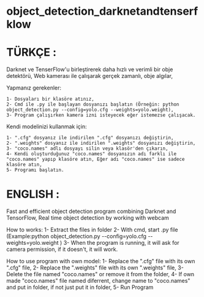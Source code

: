 # object_detection_darknetandtenserfklow
# TÜRKÇE :
  Darknet ve TenserFlow'u birleştirerek daha hızlı ve verimli bir obje detektörü,
  Web kamerası ile çalışarak gerçek zamanlı, obje algılar,
  
  Yapmanız gerekenler:
  
    1- Dosyaları bir klasöre atınız,
    2- Cmd ile .py ile başlayan dosyanızı başlatın (Örneğin: python object_detection.py --config=yolo.cfg --weights=yolo.weight),
    3- Program çalışırken kamera izni isteyecek eğer istemezse çalışacak.
    
  Kendi modelinizi kullanmak için:
  
    1- ".cfg" dosyanız ile indirilen ".cfg" dosyanızı değiştirin,
    2- ".weights" dosyanız ile indirilen ".weights" dosyanızı değiştirin,
    3- "coco.names" adlı dosyayı silin veya klasör'den çıkarın,
    4- Kendi oluşturduğunuz "coco.names" dosyanızın adı farklı ile "coco.names" yapıp klasöre atın, Eğer adı "coco.names" ise sadece klasöre atın,
    5- Programı başlatın.
    
# ENGLISH :
  Fast and efficient object detection program combining Darknet and TensorFlow,
  Real time object detection by working with webcam
  
  How to works:
    1- Extract the files in folder
    2- With cmd, start .py file (Example:python object_detection.py --config=yolo.cfg --weights=yolo.weight )
    3- When the program is running, it will ask for camera permission, if it doesn't, it will work. 
    
 How to use program with own model:
    1- Replace the ".cfg" file with its own ".cfg" file,
    2- Replace the ".weights" file with its own ".weights" file,
    3- Delete the file named "coco.names" or remove it from the folder,
    4- If own made "coco.names" file named diferrent, change name to "coco.names" and put in folder, if not just put it in folder,
    5- Run Program
